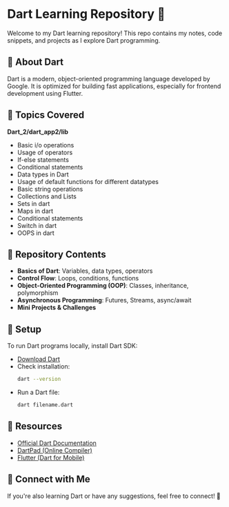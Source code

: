 # Dart Learning Repository 🚀

Welcome to my Dart learning repository! This repo contains my notes, code snippets, and projects as I explore Dart programming.

## 📌 About Dart

Dart is a modern, object-oriented programming language developed by Google. It is optimized for building fast applications, especially for frontend development using Flutter.

## 📌 Topics Covered

**Dart_2/dart_app2/lib**

- Basic i/o operations
- Usage of operators
- If-else statements
- Conditional statements
- Data types in Dart
- Usage of default functions for different datatypes
- Basic string operations
- Collections and Lists
- Sets in dart
- Maps in dart
- Conditional statements
- Switch in dart
- OOPS in dart

## 📂 Repository Contents

- **Basics of Dart**: Variables, data types, operators
- **Control Flow**: Loops, conditions, functions
- **Object-Oriented Programming (OOP)**: Classes, inheritance, polymorphism
- **Asynchronous Programming**: Futures, Streams, async/await
- **Mini Projects & Challenges**

## 🔧 Setup

To run Dart programs locally, install Dart SDK:

- [Download Dart](https://dart.dev/get-dart)
- Check installation:
  ```sh
  dart --version
  ```
- Run a Dart file:
  ```sh
  dart filename.dart
  ```

## 📌 Resources

- [Official Dart Documentation](https://dart.dev/)
- [DartPad (Online Compiler)](https://dartpad.dev/)
- [Flutter (Dart for Mobile)](https://flutter.dev/)

## 📌 Connect with Me

If you're also learning Dart or have any suggestions, feel free to connect! 🚀
